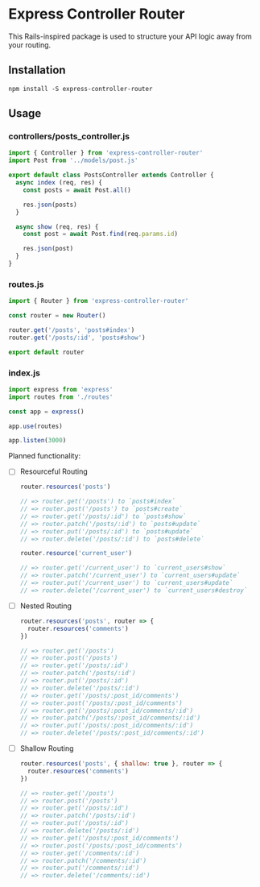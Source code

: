 # Express Controller Router

This Rails-inspired package is used to structure your API logic away from your routing.

## Installation

`npm install -S express-controller-router`

## Usage

### controllers/posts_controller.js
```javascript
import { Controller } from 'express-controller-router'
import Post from '../models/post.js'

export default class PostsController extends Controller {
  async index (req, res) {
    const posts = await Post.all()

    res.json(posts)
  }

  async show (req, res) {
    const post = await Post.find(req.params.id)

    res.json(post)
  }
}

```

### routes.js
```javascript
import { Router } from 'express-controller-router'

const router = new Router()

router.get('/posts', 'posts#index')
router.get('/posts/:id', 'posts#show')

export default router
```

### index.js
```javascript
import express from 'express'
import routes from './routes'

const app = express()

app.use(routes)

app.listen(3000)
```

Planned functionality:

- [ ] Resourceful Routing

  ```javascript
  router.resources('posts')

  // => router.get('/posts') to `posts#index`
  // => router.post('/posts') to `posts#create`
  // => router.get('/posts/:id') to `posts#show`
  // => router.patch('/posts/:id') to `posts#update`
  // => router.put('/posts/:id') to `posts#update`
  // => router.delete('/posts/:id') to `posts#delete`

  router.resource('current_user')

  // => router.get('/current_user') to `current_users#show`
  // => router.patch('/current_user') to `current_users#update`
  // => router.put('/current_user') to `current_users#update`
  // => router.delete('/current_user') to `current_users#destroy`
  ```

- [ ] Nested Routing

  ```javascript
  router.resources('posts', router => {
    router.resources('comments')
  })

  // => router.get('/posts')
  // => router.post('/posts')
  // => router.get('/posts/:id')
  // => router.patch('/posts/:id')
  // => router.put('/posts/:id')
  // => router.delete('/posts/:id')
  // => router.get('/posts/:post_id/comments')
  // => router.post('/posts/:post_id/comments')
  // => router.get('/posts/:post_id/comments/:id')
  // => router.patch('/posts/:post_id/comments/:id')
  // => router.put('/posts/:post_id/comments/:id')
  // => router.delete('/posts/:post_id/comments/:id')
  ```

- [ ] Shallow Routing

  ```javascript
  router.resources('posts', { shallow: true }, router => {
    router.resources('comments')
  })

  // => router.get('/posts')
  // => router.post('/posts')
  // => router.get('/posts/:id')
  // => router.patch('/posts/:id')
  // => router.put('/posts/:id')
  // => router.delete('/posts/:id')
  // => router.get('/posts/:post_id/comments')
  // => router.post('/posts/:post_id/comments')
  // => router.get('/comments/:id')
  // => router.patch('/comments/:id')
  // => router.put('/comments/:id')
  // => router.delete('/comments/:id')
  ```
